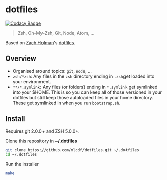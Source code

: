 # dotfiles

[![Codacy Badge](https://api.codacy.com/project/badge/Grade/f4d773f343724d6983675cdfec373d99)](https://www.codacy.com/app/mlcdf/dotfiles?utm_source=github.com&utm_medium=referral&utm_content=mlcdf/dotfiles&utm_campaign=badger)

> Zsh, Oh-My-Zsh, Git, Node, Atom, ...

Based on [Zach Holman](https://github.com/holman)'s [dotfiles](https://github.com/holman/dotfiles).

## Overview

- Organised around topics: `git`, `node`, ...
- `zsh/*zsh`: Any files in the `zsh` directory ending in `.zsh`get loaded into your environment.
- `**/*.symlink`: Any files (or folders) ending in `*.symlink` get symlinked into your $HOME. This is so you can keep all of those versioned in your dotfiles but still keep those autoloaded files in your home directory. These get symlinked in when you run `bootstrap.sh`.

## Install

Requires git 2.0.0+ and ZSH 5.0.0+.

Clone this repository in **~/.dotfiles**
```bash
git clone https://github.com/mlcdf/dotfiles.git ~/.dotfiles
cd ~/.dotfiles
```

Run the installer
```bash
make
```
